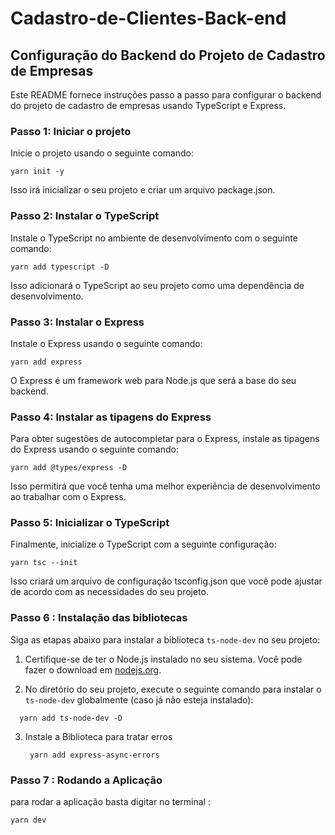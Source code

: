 # Cadastro-de-Clientes-Back-end

## Configuração do Backend do Projeto de Cadastro de Empresas

Este README fornece instruções passo a passo para configurar o backend do projeto de cadastro de empresas usando TypeScript e Express.

### Passo 1: Iniciar o projeto

Inicie o projeto usando o seguinte comando:

```
yarn init -y

```

Isso irá inicializar o seu projeto e criar um arquivo package.json.

### Passo 2: Instalar o TypeScript

Instale o TypeScript no ambiente de desenvolvimento com o seguinte comando:

```
yarn add typescript -D

```

Isso adicionará o TypeScript ao seu projeto como uma dependência de desenvolvimento.

### Passo 3: Instalar o Express

Instale o Express usando o seguinte comando:

```
yarn add express

```

O Express é um framework web para Node.js que será a base do seu backend.

### Passo 4: Instalar as tipagens do Express

Para obter sugestões de autocompletar para o Express, instale as tipagens do Express usando o seguinte comando:

```
yarn add @types/express -D

```

Isso permitirá que você tenha uma melhor experiência de desenvolvimento ao trabalhar com o Express.

### Passo 5: Inicializar o TypeScript

Finalmente, inicialize o TypeScript com a seguinte configuração:

```
yarn tsc --init

```
Isso criará um arquivo de configuração tsconfig.json que você pode ajustar de acordo com as necessidades do seu projeto.

### Passo 6 : Instalação das bibliotecas 

Siga as etapas abaixo para instalar a biblioteca `ts-node-dev` no seu projeto:

1. Certifique-se de ter o Node.js instalado no seu sistema. Você pode fazer o download em [nodejs.org](https://nodejs.org/).

2. No diretório do seu projeto, execute o seguinte comando para instalar o `ts-node-dev` globalmente (caso já não esteja instalado):

```
  yarn add ts-node-dev -D

```
3. Instale a Biblioteca para tratar erros

   ```
    yarn add express-async-errors

   ```
### Passo 7 : Rodando a Aplicação 

para rodar a aplicação basta digitar no terminal : 
```
yarn dev
```




